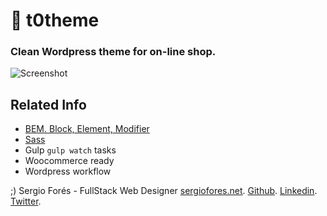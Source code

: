 :sparkling_heart: t0theme
==============================

### Clean Wordpress theme for on-line shop.

![Screenshot](https://s3-us-west-2.amazonaws.com/s.cdpn.io/98095/logoyo.png)

## Related Info
* [BEM. Block, Element, Modifier](https://bem.info/method/)
* [Sass](http://sass-lang.com/)
* Gulp `gulp watch` tasks
* Woocommerce ready
* Wordpress workflow

;)
Sergio Forés - FullStack Web Designer
[sergiofores.net](http://sergiofores.net).
[Github](https://github.com/t0t/).
[Linkedin](https://www.linkedin.com/in/sergiofores/).
[Twitter](https://twitter.com/t0tinspire/).
